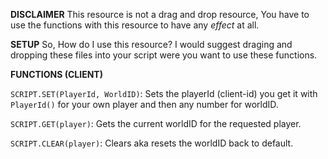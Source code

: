 **DISCLAIMER**
This resource is not a drag and drop resource, You have to use the functions with this resource to have any *effect* at all.

**SETUP**
So, How do I use this resource? I would suggest draging and dropping these files into your script were you want to use these functions.

**FUNCTIONS (CLIENT)**

`SCRIPT.SET(PlayerId, WorldID)`: Sets the playerId (client-id) you get it with `PlayerId()` for your own player and then any number for worldID.

`SCRIPT.GET(player)`: Gets the current worldID for the requested player.

`SCRIPT.CLEAR(player)`: Clears aka resets the worldID back to default.
